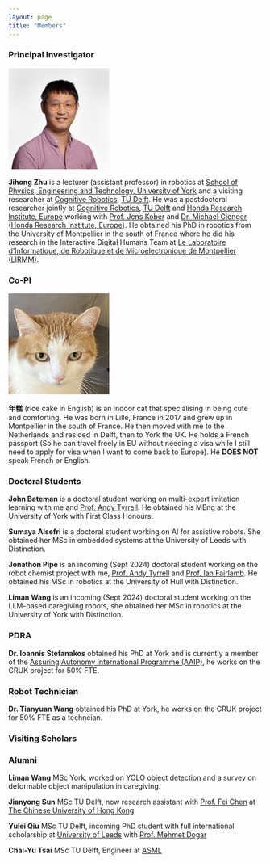 ```yaml
---
layout: page
title: "Members"
---
```

<h3 style="text-align: left;">
	Principal Investigator
</h3>
<img src="/assets/images/Jihong-Zhu.jpg" alt="" width="200" height="200" />

<p style="text-align: left;">
<b>Jihong Zhu</b> is a lecturer (assistant professor) in robotics at <a href="https://www.york.ac.uk/physics-engineering-technology/">School of Physics, Engineering and Technology, University of York</a> and a visiting researcher at  <a href="https://www.tudelft.nl/en/3me/about/departments/cognitive-robotics-cor/">Cognitive Robotics</a>, <a href="https://www.tudelft.nl/en">TU Delft</a>. He was a postdoctoral researcher jointly at <a href="https://www.tudelft.nl/en/3me/about/departments/cognitive-robotics-cor/">Cognitive Robotics</a>, <a href="https://www.tudelft.nl/en">TU Delft</a> and <a href="https://www.honda-ri.de/">Honda Research Institute, Europe</a> working with <a href="http://www.jenskober.de/">Prof. Jens Kober</a> and <a href="https://scholar.google.de/citations?user=oU2jyxMAAAAJ&hl=en">Dr. Michael Gienger</a> (<a href="https://www.honda-ri.de/">Honda Research Institute, Europe</a>). He obtained his PhD in robotics from the University of Montpellier in the south of France where he did his research in the Interactive Digital Humans Team at <a href="https://https://www.lirmm.fr/">Le Laboratoire d’Informatique, de Robotique et de Microélectronique de Montpellier (LIRMM)</a>.
</p>

<h3 style="text-align: left;">
	Co-PI
</h3>
<img src="/assets/images/niangao.jpg" alt="" width="200" height="200" />
<p style="text-align: left;">
<b>年糕</b> (rice cake in English) is an indoor cat that specialising in being cute and comforting. He was born in Lille, France in 2017 and grew up in Montpellier in the south of France. He then moved with me to the Netherlands and resided in Delft, then to York the UK. He holds a French passport (So he can travel freely in EU without needing a visa while I still need to apply for visa when I want to come back to Europe). He <b>DOES NOT</b> speak French or English.
</p>
<!-- 
<h3 style="text-align: left;">
	Postdocs
</h3>
 -->
<h3 style="text-align: left;">
	Doctoral Students
</h3>
<p style="text-align: left;">
<b>John Bateman</b> is a doctoral student working on multi-expert imitation learning with me and <a href="https://www.york.ac.uk/physics-engineering-technology/people/andy_tyrrell/">Prof. Andy Tyrrell</a>.  He obtained his MEng at the University of York with First Class Honours.
</p>
<p style="text-align: left;">
<b>Sumaya Alsefri</b> is a doctoral student working on AI for assistive robots. She obtained her MSc in embedded systems at the University of Leeds with Distinction.
</p>
<p style="text-align: left;">
<b>Jonathon Pipe</b> is an incoming (Sept 2024) doctoral student working on the robot chemist project with me, <a href="https://www.york.ac.uk/physics-engineering-technology/people/andy_tyrrell/">Prof. Andy Tyrrell</a> and <a href="https://www.york.ac.uk/chemistry/people/ifairlamb/">Prof. Ian Fairlamb</a>. He obtained his MSc in robotics at the University of Hull with Distinction.
</p>

<p style="text-align: left;">
<b>Liman Wang</b> is an incoming (Sept 2024) doctoral student working on the LLM-based caregiving robots, she obtained her MSc in robotics at the University of York with Distinction.
</p>

<h3 style="text-align: left;">
	PDRA
</h3>
<p style="text-align: left;">
<b>Dr. Ioannis Stefanakos</b> obtained his PhD at York and is currently a member of the <a href="https://www.york.ac.uk/assuring-autonomy/">Assuring Autonomy International Programme (AAIP)</a>, he works on the CRUK project for 50% FTE.
</p>

<h3 style="text-align: left;">
	Robot Technician
</h3>
<p style="text-align: left;">
<b>Dr. Tianyuan Wang</b> obtained his PhD at York, he works on the CRUK project for 50% FTE as a techncian.
</p>

<h3 style="text-align: left;">
	Visiting Scholars
</h3>

<h3 style="text-align: left;">
	Alumni
</h3>
<p style="text-align: left;">
<b>Liman Wang</b> MSc York, worked on YOLO object detection and a survey on deformable object manipulation in caregiving.
</p>
<p style="text-align: left;">
<b>Jianyong Sun</b> MSc TU Delft, now research assistant with <a href="https://www4.mae.cuhk.edu.hk/peoples/chen-fei/">Prof. Fei Chen</a> at <a href="https://www.cuhk.edu.hk/english/index.html">The Chinese University of Hong Kong</a>
</p>
<p style="text-align: left;">
<b>Yulei Qiu</b> MSc TU Delft, incoming PhD student with full international scholarship at <a href="https://www.leeds.ac.uk/">University of Leeds</a> with <a href="https://eps.leeds.ac.uk/computing/staff/743/dr-mehmet-dogar">Prof. Mehmet Dogar</a>
</p>
<p style="text-align: left;">
<b>Chai-Yu Tsai</b> MSc TU Delft, Engineer at <a href="https://www.asml.com/en">ASML</a> 
</p>
